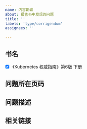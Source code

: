 ```yaml
---
name: 内容勘误
about: 报告书中发现的问题
title: ''
labels: 'type/corrigendum'
assignees: ''

---
```


## 书名

- [x] 《Kubernetes 权威指南》第6版 下册

## 问题所在页码

## 问题描述

## 相关链接
